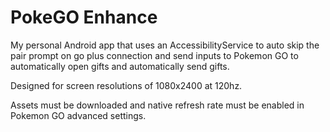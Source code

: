 # PokeGO Enhance

My personal Android app that uses an AccessibilityService to auto skip the pair prompt on go plus connection and send inputs to Pokemon GO to automatically open gifts and automatically send gifts.

Designed for screen resolutions of 1080x2400 at 120hz.

Assets must be downloaded and native refresh rate must be enabled in Pokemon GO advanced settings.